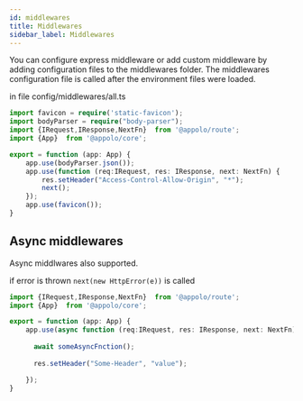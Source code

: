 ```yaml
---
id: middlewares
title: Middlewares
sidebar_label: Middlewares
---
```


You can configure express middleware or add custom middleware by adding configuration files to the middlewares folder.
The middlewares configuration file is called after the environment files were loaded.

in file config/middlewares/all.ts
```typescript
import favicon = require('static-favicon');
import bodyParser = require("body-parser");
import {IRequest,IResponse,NextFn}  from '@appolo/route';
import {App}  from '@appolo/core';

export = function (app: App) {
    app.use(bodyParser.json());
    app.use(function (req:IRequest, res: IResponse, next: NextFn) {
        res.setHeader("Access-Control-Allow-Origin", "*");
        next();
    });
    app.use(favicon());
}
```
## Async middlewares
Async middlwares also supported. 

if error is thrown `next(new HttpError(e))` is called
```typescript
import {IRequest,IResponse,NextFn}  from '@appolo/route';
import {App}  from '@appolo/core';

export = function (app: App) {
    app.use(async function (req:IRequest, res: IResponse, next: NextFn) {
        
      await someAsyncFnction();
     
      res.setHeader("Some-Header", "value");

    });
}
```
